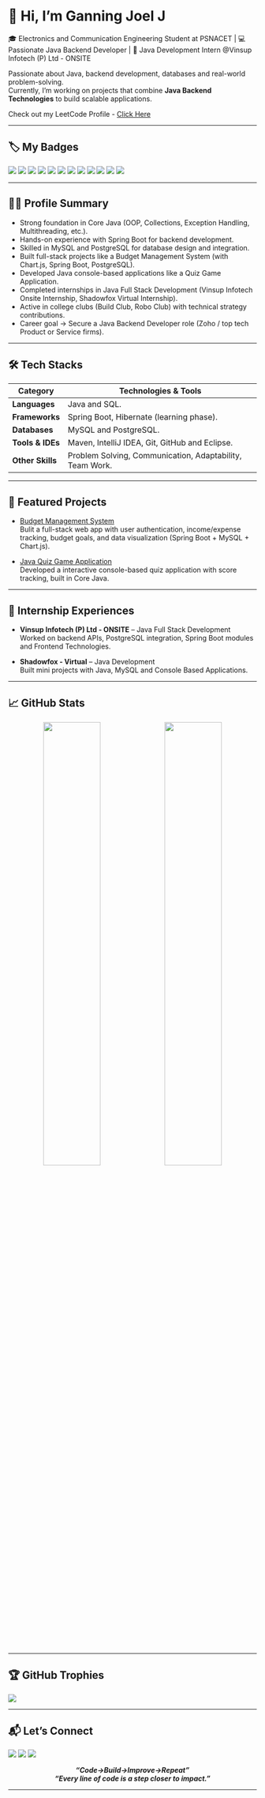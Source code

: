 # 👋 Hi, I’m Ganning Joel J

🎓 Electronics and Communication Engineering Student at PSNACET | 💻 Passionate Java Backend Developer | 🚀 Java Development Intern @Vinsup Infotech (P) Ltd - ONSITE

Passionate about Java, backend development, databases and real-world problem-solving.  
Currently, I’m working on projects that combine **Java Backend Technologies** to build scalable applications.

Check out my LeetCode Profile - [Click Here](https://leetcode.com/u/GanningJoelDev169/)

---

## 🏷️ My Badges

<p align="left">
  <img src="https://img.shields.io/badge/Java-ED8B00?style=for-the-badge&logo=java&logoColor=white"/>
  <img src="https://img.shields.io/badge/Spring%20Boot-6DB33F?style=for-the-badge&logo=springboot&logoColor=white"/>
  <img src="https://img.shields.io/badge/MySQL-4479A1?style=for-the-badge&logo=mysql&logoColor=white"/>
  <img src="https://img.shields.io/badge/PostgreSQL-E34F26?style=for-the-badge&logo=postgresql&logoColor=white"/>
  <img src="https://img.shields.io/badge/Render-1572B6?style=for-the-badge&logo=render&logoColor=white"/>
  <img src="https://img.shields.io/badge/AWS-F7DF1E?style=for-the-badge&logo=AWS&logoColor=black"/>
  <img src="https://img.shields.io/badge/Postman-1572B6?style=for-the-badge&logo=postman&logoColor=white"/>
  <img src="https://img.shields.io/badge/Git-F05032?style=for-the-badge&logo=git&logoColor=white"/>
  <img src="https://img.shields.io/badge/GitHub-181717?style=for-the-badge&logo=github&logoColor=white"/>
  <img src="https://img.shields.io/badge/IntelliJ%20IDEA-1572B6?style=for-the-badge&logo=intellijidea&logoColor=white"/>
  <img src="https://img.shields.io/badge/Eclipse-000000?style=for-the-badge&logo=eclipse&logoColor=white"/>
  <img src="https://img.shields.io/badge/Visual%20Studio%20Code-4479A1?style=for-the-badge&logo=visualstudiocode&logoColor=white"/>
</p>

---

## 🧑‍💻 Profile Summary

- Strong foundation in Core Java (OOP, Collections, Exception Handling, Multithreading, etc.).
- Hands-on experience with Spring Boot for backend development.
- Skilled in MySQL and PostgreSQL for database design and integration.
- Built full-stack projects like a Budget Management System (with Chart.js, Spring Boot, PostgreSQL).
- Developed Java console-based applications like a Quiz Game Application.
- Completed internships in Java Full Stack Development (Vinsup Infotech Onsite Internship, Shadowfox Virtual Internship).
- Active in college clubs (Build Club, Robo Club) with technical strategy contributions.
- Career goal → Secure a Java Backend Developer role (Zoho / top tech Product or Service firms).

---

## 🛠️ Tech Stacks

| Category        | Technologies & Tools                                      |
|-----------------|-----------------------------------------------------------|
| **Languages**   | Java and SQL.                                             |
| **Frameworks**  | Spring Boot, Hibernate (learning phase).                  |
| **Databases**   | MySQL and PostgreSQL.                                     |
| **Tools & IDEs**| Maven, IntelliJ IDEA, Git, GitHub and Eclipse.            |
| **Other Skills**| Problem Solving, Communication, Adaptability, Team Work.  |

---

## 📌 Featured Projects

- [Budget Management System](https://github.com/GanningJoel-05/Budget-Management-System)  
  Bulit a full-stack web app with user authentication, income/expense tracking, budget goals, and data visualization (Spring Boot + MySQL + Chart.js).

- [Java Quiz Game Application](https://github.com/GanningJoel-05/Java-Quiz-Game-Project)  
  Developed a interactive console-based quiz application with score tracking, built in Core Java.
  
---

## 💼 Internship Experiences

-  **Vinsup Infotech (P) Ltd - ONSITE** – Java Full Stack Development  
  Worked on backend APIs, PostgreSQL integration, Spring Boot modules and Frontend Technologies.

-  **Shadowfox - Virtual** – Java Development  
  Built mini projects with Java, MySQL and Console Based Applications.
  
---

## 📈 GitHub Stats

<p align="center">
  <img src="https://github-readme-stats.vercel.app/api?username=GanningJoel-05&show_icons=true&theme=radical" width="48%" />
  <img src="https://github-readme-streak-stats.herokuapp.com/?user=GanningJoel-05&theme=radical" width="48%" />
  <img sec="https://github-readme-stats.vercel.app/api/top-langs/?username=GanningJoel-05&layout=compact&theme=radical" width="48%" />
</p>

---

## 🏆 GitHub Trophies
![](https://github-profile-trophy.vercel.app/?username=GanningJoel-05&theme=radical&no-frame=false&no-bg=true&margin-w=4)

---

## 📬 Let’s Connect

<p align="left">
  <a href="mailto:ganningjoel169@gmail.com"><img src="https://img.shields.io/badge/Gmail-D14836?style=flat&logo=gmail&logoColor=white"/></a>
  <a href="https://www.linkedin.com/in/ganningjoelj1609" target="_blank"><img src="https://img.shields.io/badge/LinkedIn-blue?style=flat&logo=linkedin&logoColor=white"/></a>
  <a href="https://github.com/GanningJoel-05" target="_blank"><img src="https://img.shields.io/badge/GitHub-181717?style=flat&logo=github&logoColor=white"/></a>
</p>

<p align="center">
  <strong><em>“Code->Build->Improve->Repeat”</em></strong><br>
  <strong><em>“Every line of code is a step closer to impact.”</em></strong><br>
</p>

---
